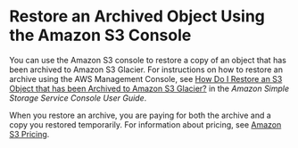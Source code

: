 # Restore an Archived Object Using the Amazon S3 Console<a name="restoring-objects-console"></a>

You can use the Amazon S3 console to restore a copy of an object that has been archived to Amazon S3 Glacier\. For instructions on how to restore an archive using the AWS Management Console, see [ How Do I Restore an S3 Object that has been Archived to Amazon S3 Glacier?](https://docs.aws.amazon.com/AmazonS3/latest/user-guide/restore-archived-objects.html) in the *Amazon Simple Storage Service Console User Guide*\.

When you restore an archive, you are paying for both the archive and a copy you restored temporarily\. For information about pricing, see [Amazon S3 Pricing](https://aws.amazon.com/s3/pricing/)\. 